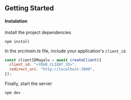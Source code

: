 ## Getting Started

#### Instalation

Install the project dependencies

```shell
npm install
```

In the _src/main.ts_ file, include your application's `client_id`.

```js
const clientIDMagalu = await createClient({
  client_id: "<YOUR_CLIENT_ID>",
  redirect_uri: "http://localhost:3000",
});
```

Finally, start the server

```shell
npm dev
```
